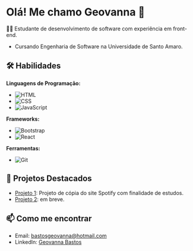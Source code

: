 # Olá! Me chamo Geovanna 👋

👨‍💻 Estudante de desenvolvimento de software com experiência em front-end. 
- Cursando Engenharia de Software na Universidade de Santo Amaro.

## 🛠️ Habilidades
**Linguagens de Programação:**
- ![HTML](https://img.shields.io/badge/HTML-5-orange)
- ![CSS](https://img.shields.io/badge/CSS-3-blue)
- ![JavaScript](https://img.shields.io/badge/JavaScript-ES6-yellow)

**Frameworks:**
- ![Bootstrap](https://img.shields.io/badge/Bootstrap-4.0-blueviolet)
- ![React](https://img.shields.io/badge/React-17.0-blue)

**Ferramentas:**
- ![Git](https://img.shields.io/badge/Git-2.30-orange)
  
## 🌟 Projetos Destacados
- [Projeto 1](https://github.com/gebastos/ProjetoSpotify): Projeto de cópia do site Spotify com finalidade de estudos.
- [Projeto 2](link-do-repositorio): em breve.


## 📫 Como me encontrar
- Email: [bastosgeovanna@hotmail.com](mailto:bastosgeovanna@hotmail.com)
- LinkedIn: [Geovanna Bastos](https://www.linkedin.com/in/geovanna-bastos/)

